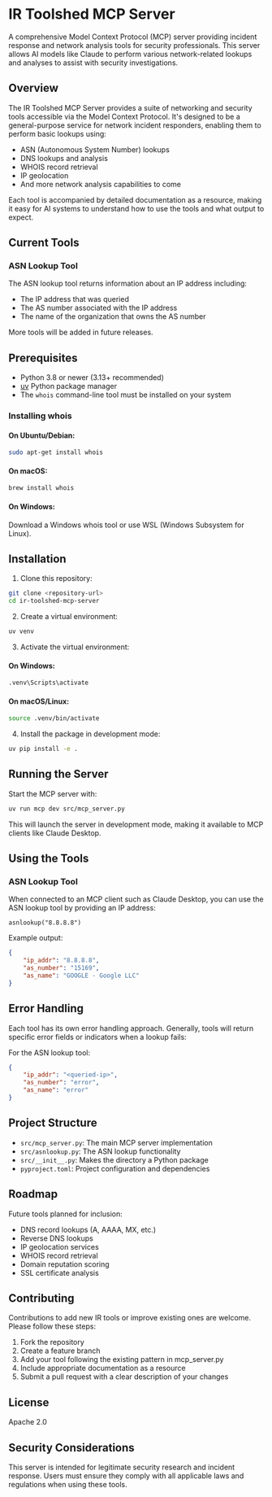 # IR Toolshed MCP Server

A comprehensive Model Context Protocol (MCP) server providing incident response
and network analysis tools for security professionals. This server allows AI
models like Claude to perform various network-related lookups and analyses to
assist with security investigations.

## Overview

The IR Toolshed MCP Server provides a suite of networking and security tools
accessible via the Model Context Protocol. It's designed to be a general-purpose
service for network incident responders, enabling them to perform basic lookups
using:

- ASN (Autonomous System Number) lookups
- DNS lookups and analysis
- WHOIS record retrieval
- IP geolocation
- And more network analysis capabilities to come

Each tool is accompanied by detailed documentation as a resource, making it
easy for AI systems to understand how to use the tools and what output to
expect.

## Current Tools

### ASN Lookup Tool

The ASN lookup tool returns information about an IP address including:
- The IP address that was queried
- The AS number associated with the IP address
- The name of the organization that owns the AS number

More tools will be added in future releases.

## Prerequisites

- Python 3.8 or newer (3.13+ recommended)
- [uv](https://github.com/astral-sh/uv) Python package manager
- The `whois` command-line tool must be installed on your system

### Installing whois

#### On Ubuntu/Debian:
```bash
sudo apt-get install whois
```

#### On macOS:
```bash
brew install whois
```

#### On Windows:
Download a Windows whois tool or use WSL (Windows Subsystem for Linux).

## Installation

1. Clone this repository:
```bash
git clone <repository-url>
cd ir-toolshed-mcp-server
```

2. Create a virtual environment:
```bash
uv venv
```

3. Activate the virtual environment:

#### On Windows:
```bash
.venv\Scripts\activate
```

#### On macOS/Linux:
```bash
source .venv/bin/activate
```

4. Install the package in development mode:
```bash
uv pip install -e .
```

## Running the Server

Start the MCP server with:

```bash
uv run mcp dev src/mcp_server.py
```

This will launch the server in development mode, making it available to MCP
clients like Claude Desktop.

## Using the Tools

### ASN Lookup Tool

When connected to an MCP client such as Claude Desktop, you can use the ASN
lookup tool by providing an IP address:

```
asnlookup("8.8.8.8")
```

Example output:
```json
{
    "ip_addr": "8.8.8.8",
    "as_number": "15169",
    "as_name": "GOOGLE - Google LLC"
}
```

## Error Handling

Each tool has its own error handling approach. Generally, tools will return
specific error fields or indicators when a lookup fails:

For the ASN lookup tool:
```json
{
    "ip_addr": "<queried-ip>",
    "as_number": "error",
    "as_name": "error"
}
```

## Project Structure

- `src/mcp_server.py`: The main MCP server implementation
- `src/asnlookup.py`: The ASN lookup functionality
- `src/__init__.py`: Makes the directory a Python package
- `pyproject.toml`: Project configuration and dependencies

## Roadmap

Future tools planned for inclusion:
- DNS record lookups (A, AAAA, MX, etc.)
- Reverse DNS lookups
- IP geolocation services
- WHOIS record retrieval
- Domain reputation scoring
- SSL certificate analysis

## Contributing

Contributions to add new IR tools or improve existing ones are welcome.
Please follow these steps:

1. Fork the repository
2. Create a feature branch
3. Add your tool following the existing pattern in mcp_server.py
4. Include appropriate documentation as a resource
5. Submit a pull request with a clear description of your changes

## License

Apache 2.0

## Security Considerations

This server is intended for legitimate security research and incident response.
Users must ensure they comply with all applicable laws and regulations when
using these tools.
